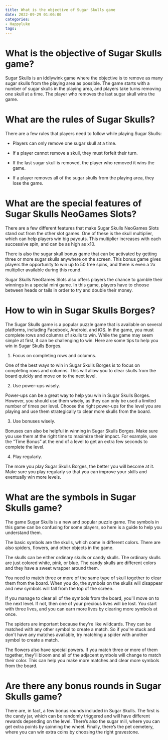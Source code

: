 ```yaml
---
title: What is the objective of Sugar Skulls game
date: 2022-09-29 01:06:00
categories:
- Happyluke
tags:
---
```



#  What is the objective of Sugar Skulls game?

Sugar Skulls is an iddlywink game where the objective is to remove as many sugar skulls from the playing area as possible. The game starts with a number of sugar skulls in the playing area, and players take turns removing one skull at a time. The player who removes the last sugar skull wins the game.

# What are the rules of Sugar Skulls?

There are a few rules that players need to follow while playing Sugar Skulls:

- Players can only remove one sugar skull at a time.

- If a player cannot remove a skull, they must forfeit their turn.

- If the last sugar skull is removed, the player who removed it wins the game.

- If a player removes all of the sugar skulls from the playing area, they lose the game.

#  What are the special features of Sugar Skulls NeoGames Slots?

There are a few different features that make Sugar Skulls NeoGames Slots stand out from the other slot games. One of these is the skull multiplier, which can help players win big payouts. This multiplier increases with each successive spin, and can be as high as x10.

There is also the sugar skull bonus game that can be activated by getting three or more sugar skulls anywhere on the screen. This bonus game gives players the opportunity to win up to 50 free spins, and there is even a 2x multiplier available during this round.

Sugar Skulls NeoGames Slots also offers players the chance to gamble their winnings in a special mini game. In this game, players have to choose between heads or tails in order to try and double their money.

#  How to win in Sugar Skulls Borges?

The Sugar Skulls game is a popular puzzle game that is available on several platforms, including Facebook, Android, and iOS. In the game, you must complete rows and columns of skulls to win. While the game may seem simple at first, it can be challenging to win. Here are some tips to help you win in Sugar Skulls Borges.

1. Focus on completing rows and columns.

One of the best ways to win in Sugar Skulls Borges is to focus on completing rows and columns. This will allow you to clear skulls from the board quickly and move on to the next level.

2. Use power-ups wisely.

Power-ups can be a great way to help you win in Sugar Skulls Borges. However, you should use them wisely, as they can only be used a limited number of times per level. Choose the right power-ups for the level you are playing and use them strategically to clear more skulls from the board.

3. Use bonuses wisely.

Bonuses can also be helpful in winning in Sugar Skulls Borges. Make sure you use them at the right time to maximize their impact. For example, use the “Time Bonus” at the end of a level to get an extra few seconds to complete the level.

4. Play regularly.

The more you play Sugar Skulls Borges, the better you will become at it. Make sure you play regularly so that you can improve your skills and eventually win more levels.

#  What are the symbols in Sugar Skulls game?

The game Sugar Skulls is a new and popular puzzle game. The symbols in this game can be confusing for some players, so here is a guide to help you understand them.

The basic symbols are the skulls, which come in different colors. There are also spiders, flowers, and other objects in the game.

The skulls can be either ordinary skulls or candy skulls. The ordinary skulls are just colored white, pink, or blue. The candy skulls are different colors and they have a sweet wrapper around them.

You need to match three or more of the same type of skull together to clear them from the board. When you do, the symbols on the skulls will disappear and new symbols will fall from the top of the screen.

If you manage to clear all of the symbols from the board, you'll move on to the next level. If not, then one of your precious lives will be lost. You start with three lives, and you can earn more lives by clearing more symbols at once.

The spiders are important because they're like wildcards. They can be matched with any other symbol to create a match. So if you're stuck and don't have any matches available, try matching a spider with another symbol to create a match.

The flowers also have special powers. If you match three or more of them together, they'll bloom and all of the adjacent symbols will change to match their color. This can help you make more matches and clear more symbols from the board.

#  Are there any bonus rounds in Sugar Skulls game?

There are, in fact, a few bonus rounds included in Sugar Skulls. The first is the candy jar, which can be randomly triggered and will have different rewards depending on the level. There’s also the sugar mill, where you can get extra points by spinning the wheel. Finally, there’s the pet cemetery, where you can win extra coins by choosing the right gravestone.